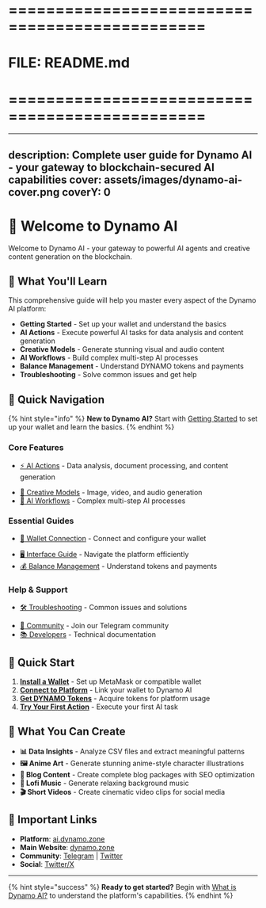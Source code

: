 # ===============================================

# FILE: README.md

# ===============================================

---

description: Complete user guide for Dynamo AI - your gateway to blockchain-secured AI capabilities
cover: assets/images/dynamo-ai-cover.png
coverY: 0
---

# 🚀 Welcome to Dynamo AI

Welcome to Dynamo AI - your gateway to powerful AI agents and creative content generation on the blockchain.

## 🌟 What You'll Learn

This comprehensive guide will help you master every aspect of the Dynamo AI platform:

* **Getting Started** - Set up your wallet and understand the basics
* **AI Actions** - Execute powerful AI tasks for data analysis and content generation  
* **Creative Models** - Generate stunning visual and audio content
* **AI Workflows** - Build complex multi-step AI processes
* **Balance Management** - Understand DYNAMO tokens and payments
* **Troubleshooting** - Solve common issues and get help

## 🎯 Quick Navigation

{% hint style="info" %}
**New to Dynamo AI?** Start with [Getting Started](getting-started/) to set up your wallet and learn the basics.
{% endhint %}

### Core Features

- [⚡ AI Actions](actions/) - Data analysis, document processing, and content generation
* [🎨 Creative Models](models/) - Image, video, and audio generation  
* [🔄 AI Workflows](workflows/) - Complex multi-step AI processes

### Essential Guides

- [🔗 Wallet Connection](wallet-connection/) - Connect and configure your wallet
* [🖥️ Interface Guide](interface/) - Navigate the platform efficiently
* [💰 Balance Management](balance/) - Understand tokens and payments

### Help & Support

- [🛠️ Troubleshooting](troubleshooting/) - Common issues and solutions
* [💬 Community](https://t.me/dynamoprotocol) - Join our Telegram community
* [📚 Developers](https://dynamo.zone/developers) - Technical documentation

## 🚀 Quick Start

1. **[Install a Wallet](wallet-connection/install-wallet.md)** - Set up MetaMask or compatible wallet
2. **[Connect to Platform](wallet-connection/connect-platform.md)** - Link your wallet to Dynamo AI  
3. **[Get DYNAMO Tokens](balance/getting-tokens.md)** - Acquire tokens for platform usage
4. **[Try Your First Action](actions/how-to-use.md)** - Execute your first AI task

## 🎨 What You Can Create

* **📊 Data Insights** - Analyze CSV files and extract meaningful patterns
* **🖼️ Anime Art** - Generate stunning anime-style character illustrations
* **📝 Blog Content** - Create complete blog packages with SEO optimization
* **🎵 Lofi Music** - Generate relaxing background music
* **🎬 Short Videos** - Create cinematic video clips for social media

## 🔗 Important Links

* **Platform**: [ai.dynamo.zone](https://ai.dynamo.zone)
* **Main Website**: [dynamo.zone](https://dynamo.zone)
* **Community**: [Telegram](https://t.me/dynamoprotocol) | [Twitter](https://x.com/dynamoprotocol)
* **Social**: [Twitter/X](https://x.com/dynamoprotocol)

---

{% hint style="success" %}
**Ready to get started?** Begin with [What is Dynamo AI?](getting-started/what-is-dynamo-ai.md) to understand the platform's capabilities.
{% endhint %}
